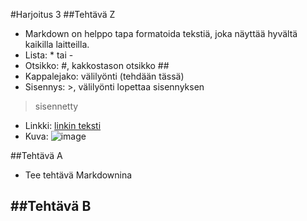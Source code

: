 #Harjoitus 3
##Tehtävä Z
- Markdown on helppo tapa formatoida tekstiä, joka näyttää hyvältä
kaikilla laitteilla.
- Lista: * tai -
- Otsikko: #, kakkostason otsikko ##
- Kappalejako: välilyönti (tehdään tässä) 
- Sisennys: >, välilyönti lopettaa sisennyksen
>sisennetty 
- Linkki: [linkin teksti](www.google.fi)
- Kuva: ![image](https://upload.wikimedia.org/wikipedia/commons/thumb/3/35/Tux.svg/1200px-Tux.svg.png)

##Tehtävä A
- Tee tehtävä Markdownina

##Tehtävä B
- 
